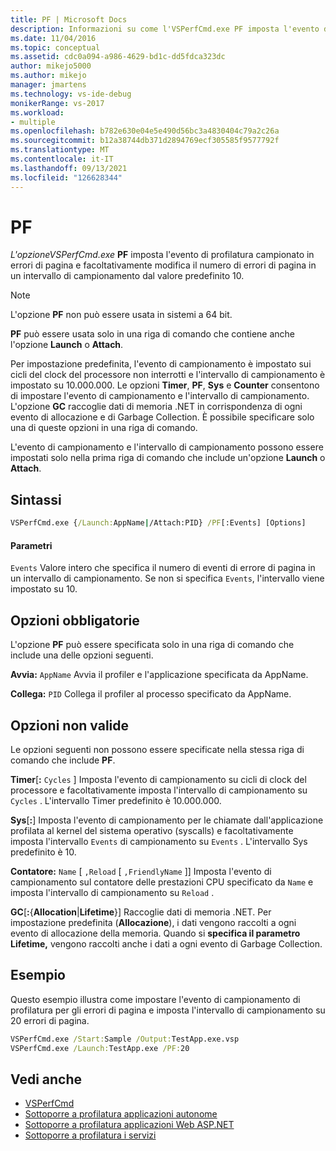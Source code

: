 ```yaml
---
title: PF | Microsoft Docs
description: Informazioni su come l'VSPerfCmd.exe PF imposta l'evento di profilatura campionato in errori di pagina e modifica il numero di errori di pagina in un intervallo di campionamento.
ms.date: 11/04/2016
ms.topic: conceptual
ms.assetid: cdc0a094-a986-4629-bd1c-dd5fdca323dc
author: mikejo5000
ms.author: mikejo
manager: jmartens
ms.technology: vs-ide-debug
monikerRange: vs-2017
ms.workload:
- multiple
ms.openlocfilehash: b782e630e04e5e490d56bc3a4830404c79a2c26a
ms.sourcegitcommit: b12a38744db371d2894769ecf305585f9577792f
ms.translationtype: MT
ms.contentlocale: it-IT
ms.lasthandoff: 09/13/2021
ms.locfileid: "126628344"
---
```

# <a name="pf"></a>PF
*L'opzioneVSPerfCmd.exe* **PF** imposta l'evento di profilatura campionato in errori di pagina e facoltativamente modifica il numero di errori di pagina in un intervallo di campionamento dal valore predefinito 10.

> [!NOTE]
> L'opzione **PF** non può essere usata in sistemi a 64 bit.

**PF** può essere usata solo in una riga di comando che contiene anche l'opzione **Launch** o **Attach**.

 Per impostazione predefinita, l'evento di campionamento è impostato sui cicli del clock del processore non interrotti e l'intervallo di campionamento è impostato su 10.000.000. Le opzioni **Timer**, **PF**, **Sys** e **Counter** consentono di impostare l'evento di campionamento e l'intervallo di campionamento. L'opzione **GC** raccoglie dati di memoria .NET in corrispondenza di ogni evento di allocazione e di Garbage Collection. È possibile specificare solo una di queste opzioni in una riga di comando.

 L'evento di campionamento e l'intervallo di campionamento possono essere impostati solo nella prima riga di comando che include un'opzione **Launch** o **Attach**.

## <a name="syntax"></a>Sintassi

```cmd
VSPerfCmd.exe {/Launch:AppName|/Attach:PID} /PF[:Events] [Options]
```

#### <a name="parameters"></a>Parametri
 `Events` Valore intero che specifica il numero di eventi di errore di pagina in un intervallo di campionamento. Se non si specifica `Events`, l'intervallo viene impostato su 10.

## <a name="required-options"></a>Opzioni obbligatorie
 L'opzione **PF** può essere specificata solo in una riga di comando che include una delle opzioni seguenti.

 **Avvia:** `AppName` Avvia il profiler e l'applicazione specificata da AppName.

 **Collega:** `PID` Collega il profiler al processo specificato da AppName.

## <a name="invalid-options"></a>Opzioni non valide
 Le opzioni seguenti non possono essere specificate nella stessa riga di comando che include **PF**.

 **Timer**[**:** `Cycles` ] Imposta l'evento di campionamento su cicli di clock del processore e facoltativamente imposta l'intervallo di campionamento su `Cycles` . L'intervallo Timer predefinito è 10.000.000.

 **Sys**[**:**] Imposta l'evento di campionamento per le chiamate dall'applicazione profilata al kernel del sistema operativo (syscalls) e facoltativamente imposta l'intervallo `Events` di campionamento su `Events` . L'intervallo Sys predefinito è 10.

 **Contatore:** `Name` [ `,Reload` [ `,FriendlyName` ]] Imposta l'evento di campionamento sul contatore delle prestazioni CPU specificato da `Name` e imposta l'intervallo di campionamento su `Reload` .

 **GC**[**:**{**Allocation**&#124;**Lifetime**}] Raccoglie dati di memoria .NET. Per impostazione predefinita (**Allocazione**), i dati vengono raccolti a ogni evento di allocazione della memoria. Quando si **specifica il parametro Lifetime,** vengono raccolti anche i dati a ogni evento di Garbage Collection.

## <a name="example"></a>Esempio
 Questo esempio illustra come impostare l'evento di campionamento di profilatura per gli errori di pagina e imposta l'intervallo di campionamento su 20 errori di pagina.

```cmd
VSPerfCmd.exe /Start:Sample /Output:TestApp.exe.vsp
VSPerfCmd.exe /Launch:TestApp.exe /PF:20
```

## <a name="see-also"></a>Vedi anche
- [VSPerfCmd](../profiling/vsperfcmd.md)
- [Sottoporre a profilatura applicazioni autonome](../profiling/command-line-profiling-of-stand-alone-applications.md)
- [Sottoporre a profilatura applicazioni Web ASP.NET](../profiling/command-line-profiling-of-aspnet-web-applications.md)
- [Sottoporre a profilatura i servizi](../profiling/command-line-profiling-of-services.md)
